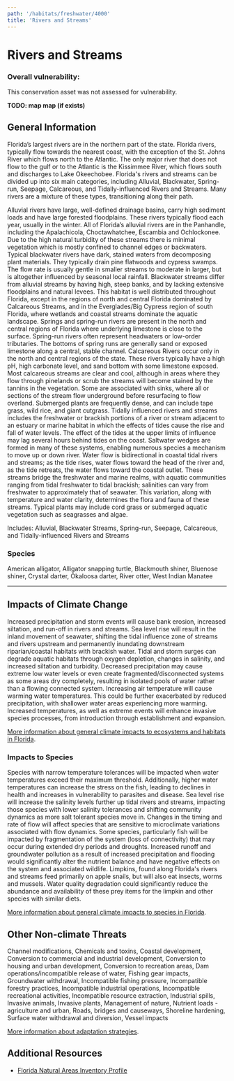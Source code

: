 ```yaml
---
path: '/habitats/freshwater/4000'
title: 'Rivers and Streams'
---
```


# Rivers and Streams

<div id="TopSection">



<div>

### Overall vulnerability:

This conservation asset was not assessed for vulnerability.



</div>
</div>

**TODO: map map (if exists)**

## General Information

Florida’s largest rivers are in the northern part of the state.  Florida rivers, typically flow towards the nearest coast, with the exception of the St. Johns River which flows north to the Atlantic.  The only major river that does not flow to the gulf or to the Atlantic is the Kissimmee River, which flows south and discharges to Lake Okeechobee. Florida's rivers and streams can be divided up into six main categories, including Alluvial, Blackwater, Spring-run, Seepage, Calcareous, and Tidally-influenced Rivers and Streams.  Many rivers are a mixture of these types, transitioning along their path.

Alluvial rivers have large, well-defined drainage basins, carry high sediment loads and have large forested floodplains. These rivers typically flood each year, usually in the winter.  All of Florida’s alluvial rivers are in the Panhandle, including the Apalachicola, Choctawhatchee, Escambia and Ochlockonee.  Due to the high natural turbidity of these streams there is minimal vegetation which is mostly confined to channel edges or backwaters.  Typical blackwater rivers have dark, stained waters from decomposing plant materials. They typically drain pine flatwoods and cypress swamps.  The flow rate is usually gentle in smaller streams to moderate in larger, but is altogether influenced by seasonal local rainfall. Blackwater streams differ from alluvial streams by having high, steep banks, and by lacking extensive floodplains and natural levees. This habitat is well distributed throughout Florida, except in the regions of north and central Florida dominated by Calcareous Streams, and in the Everglades/Big Cypress region of south Florida, where wetlands and coastal streams dominate the aquatic landscape. Springs and spring-run rivers are present in the north and central regions of Florida where underlying limestone is close to the surface. Spring-run rivers often represent headwaters or low-order tributaries.  The bottoms of spring runs are generally sand or exposed limestone along a central, stable channel.  Calcareous Rivers occur only in the north and central regions of the state.  These rivers typically have a high pH, high carbonate level, and sand bottom with some limestone exposed. Most calcareous streams are clear and cool, although in areas where they flow through pinelands or scrub the streams will become stained by the tannins in the vegetation. Some are associated with sinks, where all or sections of the stream flow underground before resurfacing to flow overland.  Submerged plants are frequently dense, and can include tape grass, wild rice, and giant cutgrass.  Tidally influenced rivers and streams includes the freshwater or brackish portions of a river or stream adjacent to an estuary or marine habitat in which the effects of tides cause the rise and fall of water levels. The effect of the tides at the upper limits of influence may lag several hours behind tides on the coast.  Saltwater wedges are formed in many of these systems, enabling numerous species a mechanism to move up or down river. Water flow is bidirectional in coastal tidal rivers and streams; as the tide rises, water flows toward the head of the river and, as the tide retreats, the water flows toward the coastal outlet. These streams bridge the freshwater and marine realms, with aquatic communities ranging from tidal freshwater to tidal brackish; salinities can vary from freshwater to approximately that of seawater. This variation, along with temperature and water clarity, determines the flora and fauna of these streams. Typical plants may include cord grass or submerged aquatic vegetation such as seagrasses and algae.

Includes:  Alluvial, Blackwater Streams, Spring-run, Seepage, Calcareous, and Tidally-influenced Rivers and Streams



### Species

American alligator, Alligator snapping turtle, Blackmouth shiner, Bluenose shiner, Crystal darter, Okaloosa darter, River otter, West Indian Manatee

<hr />

## Impacts of Climate Change

Increased precipitation and storm events will cause bank erosion, increased siltation, and run-off in rivers and streams.  Sea level rise will result in the inland movement of seawater, shifting the tidal influence zone of streams and rivers upstream and permanently inundating downstream riparian/coastal habitats with brackish water. Tidal and storm surges can degrade aquatic habitats through oxygen depletion, changes in salinity, and increased siltation and turbidity.  Decreased precipitation may cause extreme low water levels or even create fragmented/disconnected systems as some areas dry completely, resulting in isolated pools of water rather than a flowing connected system.  Increasing air temperature will cause warming water temperatures.  This could be further exacerbated by reduced precipitation, with shallower water areas experiencing more warming.  Increased temperatures, as well as extreme events  will enhance invasive species processes, from introduction through establishment and expansion.



[More information about general climate impacts to ecosystems and habitats in Florida](/impacts/habitats).

### Impacts to Species

Species with narrow temperature tolerances will be impacted when water temperatures exceed their maximum threshold.  Additionally, higher water temperatures can increase the stress on the fish, leading to declines in health and increases in vulnerability to parasites and disease.  Sea level rise will increase the salinity levels further up tidal rivers and streams, impacting those species with lower salinity tolerances and shifting community dynamics as more salt tolerant species move in.  Changes in the timing and rate of flow will affect species that are sensitive to microclimate variations associated with flow dynamics.   Some species, particularly fish will be impacted by fragmentation of the system (loss of connectivity) that may occur during extended dry periods and droughts.   Increased runoff and groundwater pollution as a result of increased precipitation and flooding would significantly alter the nutrient balance and have negative effects on the system and associated wildlife.  Limpkins, found along Florida's rivers and streams feed primarily on apple snails, but will also eat insects, worms and mussels.  Water quality degradation could significantly reduce the abundance and availability of these prey items for the limpkin and other species with similar diets.

[More information about general climate impacts to species in Florida](/impacts/species).

## Other Non-climate Threats

Channel modifications, Chemicals and toxins, Coastal development, Conversion to commercial and industrial development, Conversion to housing and urban development, Conversion to recreation areas, Dam operations/incompatible release of water, Fishing gear impacts, Groundwater withdrawal, Incompatible fishing pressure, Incompatible forestry practices, Incompatible industrial operations, Incompatible recreational activities, Incompatible resource extraction, Industrial spills, Invasive animals, Invasive plants,  Management of nature, Nutrient loads - agriculture and urban, Roads, bridges and causeways, Shoreline hardening, Surface water withdrawal and diversion, Vessel impacts

[More information about adaptation strategies](/strategies).

## Additional Resources

 - [Florida Natural Areas Inventory Profile](http://www.fnai.org/PDF/NC/Riverine.pdf)
